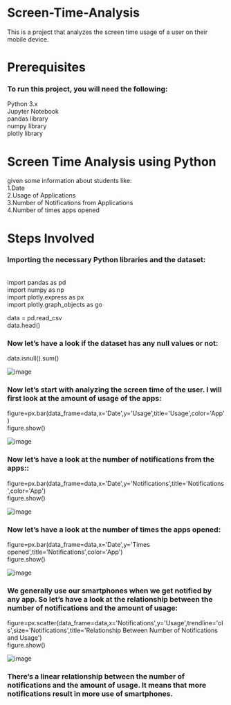 
# Screen-Time-Analysis
This is a project that analyzes the screen time usage of a user on their  mobile device. 

# Prerequisites
<h3>To run this project, you will need the following:<br></h3>

Python 3.x<br>
Jupyter Notebook<br>
pandas library<br>
numpy library<br>
plotly library<br>

# Screen Time Analysis using Python 
 given some information about students like:<br>
 1.Date<br>
 2.Usage of Applications <br>
 3.Number of Notifications from Applications <br>
 4.Number of times apps opened<br>
 
 # Steps Involved
 <h3>Importing the necessary Python libraries and the dataset:</h3><br>
import pandas as pd<br>
import numpy as np<br>
import plotly.express as px<br>
import plotly.graph_objects as go<br>

data = pd.read_csv<br>
data.head()<br>

 <h3>Now let’s have a look if the dataset has any null values or not:</h3>
 data.isnull().sum()<br>
 
![image](https://github.com/Sanketarali/Screen-Time-Analysis/assets/110754364/b6f7a1f1-a0a9-4daf-a6e4-2c0a23ddd479)
 
 <h3>Now let’s start with analyzing the screen time of the user. I will first look at the amount of usage of the apps:</h3>
 figure=px.bar(data_frame=data,x='Date',y='Usage',title='Usage',color='App')<br>
figure.show()<br>

![image](https://github.com/Sanketarali/Screen-Time-Analysis/assets/110754364/71b42e0f-6a1a-4938-8d86-d0b4d9053ac9)

 <h3>Now let’s have a look at the number of notifications from the apps::</h3>
 figure=px.bar(data_frame=data,x='Date',y='Notifications',title='Notifications',color='App')<br>
figure.show()<br>

![image](https://github.com/Sanketarali/Screen-Time-Analysis/assets/110754364/0f6fa9b5-1683-4758-ad03-41ffd2a5d982)

 <h3>Now let’s have a look at the number of times the apps opened:</h3>
 figure=px.bar(data_frame=data,x='Date',y='Times opened',title='Notifications',color='App')<br>
 figure.show()<br>
 
![image](https://github.com/Sanketarali/Screen-Time-Analysis/assets/110754364/a4ef7e5e-bda8-44a5-bb91-8fe261181700)
 
 <h3>We generally use our smartphones when we get notified by any app. So let’s have a look at the relationship between the number of notifications and the amount of usage:</h3>
figure=px.scatter(data_frame=data,x='Notifications',y='Usage',trendline='ols',size='Notifications',title='Relationship Between Number of Notifications and Usage')<br>
figure.show()<br>

![image](https://github.com/Sanketarali/Screen-Time-Analysis/assets/110754364/ac7c8ad3-0b58-46e1-9c2e-fae3f8c6ad75)
 
 <h3>There’s a linear relationship between the number of notifications and the amount of usage. It means that more notifications result in more use of smartphones.</h3>



